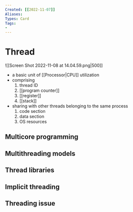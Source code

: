 ```yaml
---
Created: [[2022-11-07]]
Aliases: 
Types: Card
Tags: 
- 
---
```

# Thread
![[Screen Shot 2022-11-08 at 14.04.59.png|500]]
- a basic unit of [[Processor|CPU]] utilization
- comprising
	1. thread ID
	2. [[program counter]]
	3. [[register]]
	4. [[stack]]
- sharing with other threads belonging to the same process
	1. code section
	2. data section
	3. OS resources

## Multicore programming

## Multithreading models

## Thread libraries

## Implicit threading

## Threading issue
